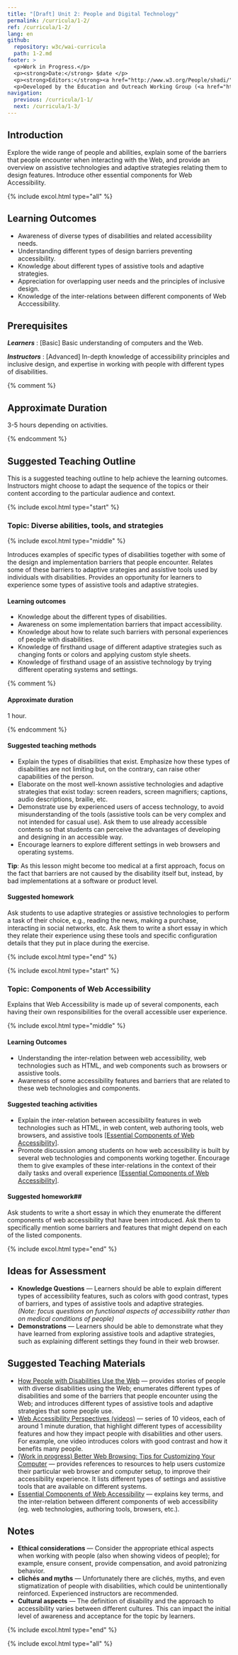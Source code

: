 ```yaml
---
title: "[Draft] Unit 2: People and Digital Technology"
permalink: /curricula/1-2/
ref: /curricula/1-2/
lang: en
github:
  repository: w3c/wai-curricula
  path: 1-2.md
footer: >
  <p>Work in Progress.</p>
  <p><strong>Date:</strong> $date </p>
  <p><strong>Editors:</strong><a href="http://www.w3.org/People/shadi/">Shadi Abou-Zahra</a> and Daniel Montalvo. Contributors: <a href="https://www.w3.org/WAI/EO/EOWG-members">EOWG Participants</a>. </p>
  <p>Developed by the Education and Outreach Working Group (<a href="http://www.w3.org/WAI/EO/">EOWG</a>). Developed as part of the <a href="https://www.w3.org/WAI/about/projects/wai-guide/">WAI-Guide Project</a> funded by the European Commission (EC) under the Horizon 2020 program (Grant Agreement 822245).</p>
navigation:
  previous: /curricula/1-1/
  next: /curricula/1-3/
---
```


## Introduction

Explore the wide range of people and abilities, explain some of the barriers that people encounter when interacting with the Web, and provide an overview on assistive technologies and adaptive strategies relating them to design features. Introduce other essential components for Web Accessibility. 

{% include excol.html type="all" %}

## Learning Outcomes

* Awareness of diverse types of disabilities and related accessibility needs.
* Understanding different types of design barriers preventing accessibility.
* Knowledge about different types of assistive tools and adaptive strategies.
* Appreciation for overlapping user needs and the principles of inclusive design.
* Knowledge of the inter-relations between different components of Web Acccessibility.

## Prerequisites

***Learners***
:   [Basic] Basic understanding of computers and the Web.

***Instructors***
:   [Advanced] In-depth knowledge of accessibility principles and inclusive design, and expertise in working with people with different types of disabilities.

{% comment %}

## Approximate Duration

3-5 hours depending on activities.

{% endcomment %}

## Suggested Teaching Outline

This is a suggested teaching outline to help achieve the learning outcomes. Instructors might choose to adapt the sequence of the topics or their content according to the particular audience and context.

{% include excol.html type="start" %} 

### Topic: Diverse abilities, tools, and strategies

{% include excol.html type="middle" %} 

Introduces examples of specific types of disabilities together with some of the design and implementation barriers that people encounter. Relates some of these barriers to adaptive srategies and assistive tools used by individuals with disabilities. Provides an opportunity for learners to experience some types of assistive tools and adaptive strategies.

#### Learning outcomes

* Knowledge about the different types of disabilities.
* Awareness on some implementation barriers that impact accessibility.
* Knowledge about how to relate such barriers with personal experiences of people with disabilities.
* Knowledge of firsthand usage of different adaptive strategies such as changing fonts or colors and applying custom style sheets.
* Knowledge of firsthand usage of an assistive technology by trying different operating systems and settings.

{% comment %}

#### Approximate duration

1 hour.

{% endcomment %}

#### Suggested teaching methods

* Explain the types of disabilities that exist. Emphasize how these types of disabilities are not limiting but, on the contrary, can raise other capabilities of the person.
* Elaborate on the most well-known assistive technologies and adaptive strategies that exist today: screen readers, screen magnifiers; captions, audio descriptions, braille, etc.
* Demonstrate use by experienced users of access technology, to avoid misunderstanding of the tools (assistive tools can be very complex and not intended for casual use). Ask them to use already accessible contents so that students can perceive the advantages of developing and designing in an accessible way.
* Encourage learners to explore different settings in web browsers and operating systems.

**Tip**: As this lesson might become too medical at a first approach, focus on the fact that barriers are not caused by the disability itself but, instead, by bad implementations at a software or product level.

#### Suggested homework ##

Ask students to use adaptive strategies or assistive technologies to perform a task of their choice, e.g., reading the news, making a purchase, interacting in social networks, etc. Ask them to write a short essay in which they relate their experience using these tools and specific configuration details that they put in place during the exercise.

{% include excol.html type="end" %} 

{% include excol.html type="start" %} 

### Topic: Components of Web Accessibility

Explains that Web Accessibility is made up of several components, each having their own responsibilities   for the overall accessible user experience.

{% include excol.html type="middle" %} 

#### Learning Outcomes

* Understanding the inter-relation between web accessibility, web technologies such as HTML, and web components such as browsers or assistive tools.
* Awareness of some accessibility features and barriers that are related to these web technologies and components.

#### Suggested teaching activities

* Explain the inter-relation between accessibility features in web technologies such as HTML, in web content, web authoring tools, web browsers, and assistive tools [[Essential Components of Web Accessibility]](#components).
* Promote discussion among students on how web accessibility is built by several web technologies and components working together. Encourage them to give examples of these inter-relations in the context of their daily tasks and overall experience [[Essential Components of Web Accessibility]](#components).

#### Suggested homework##

Ask students to write a short essay in which they enumerate the different components of web accessibility that have been introduced. Ask them to specifically mention some barriers and features that might depend on each of the listed components.

{% include excol.html type="end" %} 

## Ideas for Assessment

* **Knowledge Questions** &mdash; Learners should be able to explain different types of accessibility features, such as colors with good contrast, types of barriers, and types of assistive tools and adaptive strategies. <br /><em>(Note: focus questions on functional aspects of accessibility rather than on medical conditions of people)</em>
* **Demonstrations** &mdash; Learners should be able to demonstrate what they have learned from exploring assistive tools and adaptive strategies, such as explaining different settings they found in their web browser.

## Suggested Teaching Materials

* <a id="people-use-web" href="https://www.w3.org/WAI/people-use-web/">How People with Disabilities Use the Web</a> &mdash; provides stories of people with diverse disabilities using the Web; enumerates different types of disabilities and some of the barriers that people encounter using the Web; and introduces different types of assistive tools and adaptive strategies that some people use.
* <a id='perspectives' href="https://www.w3.org/WAI/perspective-videos/">Web Accessibility Perspectives (videos)</a> &mdash; series of 10 videos, each of around 1 minute duration, that highlight different types of accessibility features and how they impact people with disabilities and other users. For example, one video introduces colors with good contrast and how it benefits many people.
* <a id="better-web-browsing" href="https://www.w3.org/WAI/users/browsing">(Work in progress) Better Web Browsing: Tips for Customizing Your Computer</a> &mdash; provides references to resources to help users customize their particular web browser and computer setup, to improve their accessibility experience. It lists different types of settings and assistive tools that are available on different systems.
* <a id="components" href="https://www.w3.org/WAI/fundamentals/components/">Essential Components of Web Accessibility</a> &mdash; explains key terms, and the inter-relation between different components of web accessibility (eg. web technologies, authoring tools, browsers, etc.).

## Notes

* **Ethical considerations** &mdash; Consider the appropriate ethical aspects when working with people (also when showing videos of people); for example, ensure consent, provide compensation, and avoid patronizing behavior.
* **clichés and myths** &mdash; Unfortunately there are clichés, myths, and even stigmatization of people with disabilities, which could be unintentionally reinforced. Experienced instructors are recommended.
* **Cultural aspects** &mdash; The definition of disability and the approach to accessibility varies between different cultures. This can impact the initial level of awareness and acceptance for the topic by learners.

{% include excol.html type="end" %}

{% include excol.html type="all" %}